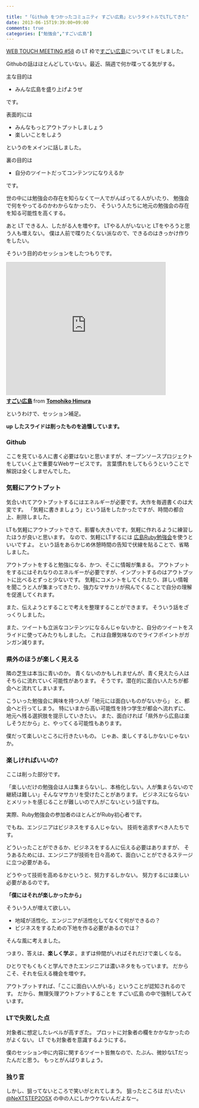 ```yaml
---

title: "「Github をつかったコミュニティ すごい広島」というタイトルでLTしてきた"
date: 2013-06-15T19:39:00+09:00
comments: true
categories: ["勉強会","すごい広島"]
---
```


[WEB TOUCH MEETING #58](http://www.webtouchmeeting.com/meeting/2013/06/58web-touch-meeting.html) の LT 枠で[すごい広島](http://great-h.github.io/)について LT をしました。

Githubの話はほとんどしていない。最近、隔週で何か喋ってる気がする。

主な目的は

* みんな広島を盛り上げようぜ

です。

表面的には

* みんなもっとアウトプットしましょう
* 楽しいことをしよう

というのをメインに話しました。

裏の目的は

* 自分のツイートだってコンテンツになりえるか

です。


世の中には勉強会の存在を知らなくて一人でがんばってる人がいたり、
勉強会で何をやってるのかわからなかったり、
そういう人たちに地元の勉強会の存在を知る可能性を高くする。

あと LT できる人、したがる人を増やす。
LTやる人がいないと LTをやろうと思う人も増えない。
僕は人前で喋りたくない派なので、できるのはきっかけ作りをしたい。

そういう目的のセッションをしたつもりです。

<iframe src="http://www.slideshare.net/slideshow/embed_code/23031128" width="427" height="356" frameborder="0" marginwidth="0" marginheight="0" scrolling="no" style="border:1px solid #CCC;border-width:1px 1px 0;margin-bottom:5px" allowfullscreen webkitallowfullscreen mozallowfullscreen> </iframe> <div style="margin-bottom:5px"> <strong> <a href="http://www.slideshare.net/TomohikoHimura/ss-23031128" title="すごい広島" target="_blank">すごい広島</a> </strong> from <strong><a href="http://www.slideshare.net/TomohikoHimura" target="_blank">Tomohiko Himura</a></strong> </div>

というわけで、セッション補足。

**up したスライドは削ったものを追懐しています。**

### Github

ここを見ている人に書く必要はないと思いますが、オープンソースプロジェクトをしていく上で重要なWebサービスです。
言葉慣れをしてもらうということで解説は全くしませんでした。

### 気軽にアウトプット

気合いれてアウトプットするにはエネルギーが必要です。大作を毎週書くのは大変です。
「気軽に書きましょう」という話をしたかったですが、時間の都合上、削除しました。

LTも気軽にアウトプットできて、影響も大きいです。気軽に作れるように練習したほうが良いと思います。
なので、気軽にLTするには [広島Ruby勉強会](http://hiroshimarb.github.io/)を使うといいですよ。
という話をあらかじめ休憩時間の告知で伏線を貼ることで、省略しました。

アウトプットをすると勉強になる、かつ、そこに情報が集まる。
アウトプットをするにはそれなりのエネルギーが必要ですが、インプットするのはアウトプットに比べるとずっと少ないです。
気軽にコメントをしてくれたり、詳しい情報を聞こうと人が集まってきたり、強力なマサカリが飛んでくることで自分の理解を促進してくれます。

また、伝えようとすることで考えを整理することができます。
そういう話をざっくりしました。

また、ツイートも立派なコンテンツになるんじゃないかと、自分のツイートをスライドに使ってみたりもしました。
これは自爆気味なのでライフポイントがガンガン減ります。

### 県外のほうが楽しく見える

隣の芝生は本当に青いのか。
青くないのかもしれませんが、青く見えたら人はそちらに流れていく可能性があります。
そうです。潜在的に面白い人たちが都会へと流れてしまいます。

こういった勉強会に興味を持つ人が「地元には面白いものがないから」
と、都会へと行ってしまう。
特にいまから高い可能性を持つ学生が都会へ流れずに、地元へ残る選択肢を提示していきたい。
また、面白ければ「県外から広島は楽しそうだから」と、やってくる可能性もあります。

僕だって楽しいところに行きたいもの。
じゃあ、楽しくするしかないじゃないか。

### 楽しければいいの?

ここは削った部分です。

「楽しいだけの勉強会は人は集まらないし、本格化しない。人が集まらないので継続は難しい」そんなマサカリを受けたことがあります。
ビジネスにならないとメリットを感じることが難しいので人がこないという話ですね。

実際、Ruby勉強会の参加者のほとんどがRuby初心者です。

でもね、エンジニアはビジネスをする人じゃない。
技術を追求すべき人たちです。

どういったことができるか、ビジネスをする人に伝える必要はありますが、
そうあるためには、エンジニアが技術を日々高めて、面白いことができるステージに立つ必要がある。

どうやって技術を高めるかというと、努力するしかない。
努力するには楽しい必要があるのです。

**「僕にはそれが楽しかったから」**

そういう人が増えて欲しい。

* 地域が活性化、エンジニアが活性化してなくて何ができるの？
* ビジネスをするための下地を作る必要があるのでは？

そんな風に考えました。

つまり、答えは、**楽しく学ぶ** 。まずは仲間がいればそれだけで楽しくなる。

ひとりでもくもくと学んできたエンジニアは濃いネタをもっています。
だからこそ、それを伝える機会を増やす。

アウトプットすれば、「ここに面白い人がいる」ということが認知されるのです。
だから、無理矢理アウトプットすることを すごい広島 の中で強制してみています。

### LTで失敗した点

対象者に想定したレベルが高すぎた。
プロットに対象者の欄をかかなかったのがよくない。
LT でも対象者を意識するようにする。

僕のセッション中に内容に関するツイート皆無なので、たぶん、微妙なLTだったんだと思う。
もっとがんばりましょう。

### 独り言

しかし、狙ってないところで笑いがとれてしまう。
狙ったところは だいたい [@NeXTSTEP2OSX](http://kita.dyndns.org/diary/) の中の人にしかウケないんだよなー。
